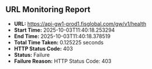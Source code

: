 ## URL Monitoring Report

- **URL:** https://api-gw1-prod1.fisglobal.com/gw/v1/health
- **Start Time:** 2025-10-03T11:40:18.253294
- **End Time:** 2025-10-03T11:40:18.378519
- **Total Time Taken:** 0.125225 seconds
- **HTTP Status Code:** 403
- **Status:** Failure
- **Failure Reason:** HTTP Status Code: 403
